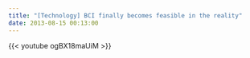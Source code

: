 ```yaml
---
title: "[Technology] BCI finally becomes feasible in the reality"
date: 2013-08-15 00:13:00
---
```


{{< youtube ogBX18maUiM >}}
